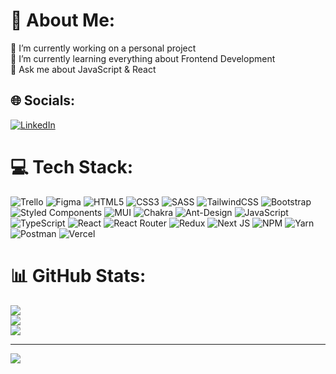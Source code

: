 # 💫 About Me:
🔭 I’m currently working on a personal project<br>🌱 I’m currently learning everything about Frontend Development<br>💬 Ask me about JavaScript & React


## 🌐 Socials:
[![LinkedIn](https://img.shields.io/badge/LinkedIn-%230077B5.svg?logo=linkedin&logoColor=white)](https://linkedin.com/in/ahsn-dev) 

# 💻 Tech Stack:
![Trello](https://img.shields.io/badge/Trello-%23026AA7.svg?style=flat&logo=Trello&logoColor=white)
![Figma](https://img.shields.io/badge/figma-%23F24E1E.svg?style=flat&logo=figma&logoColor=white)
![HTML5](https://img.shields.io/badge/html5-%23E34F26.svg?style=flat&logo=html5&logoColor=white)
![CSS3](https://img.shields.io/badge/css3-%231572B6.svg?style=flat&logo=css3&logoColor=white)
![SASS](https://img.shields.io/badge/SASS-hotpink.svg?style=flat&logo=SASS&logoColor=white)
![TailwindCSS](https://img.shields.io/badge/tailwindcss-%2338B2AC.svg?style=flat&logo=tailwind-css&logoColor=white)
![Bootstrap](https://img.shields.io/badge/bootstrap-%23563D7C.svg?style=flat&logo=bootstrap&logoColor=white)
![Styled Components](https://img.shields.io/badge/styled--components-DB7093?style=flat&logo=styled-components&logoColor=white)
![MUI](https://img.shields.io/badge/MUI-%230081CB.svg?style=flat&logo=material-ui&logoColor=white)
![Chakra](https://img.shields.io/badge/chakra-%234ED1C5.svg?style=flat&logo=chakraui&logoColor=white)
![Ant-Design](https://img.shields.io/badge/-AntDesign-%230170FE?style=flat&logo=ant-design&logoColor=white)
![JavaScript](https://img.shields.io/badge/javascript-%23323330.svg?style=flat&logo=javascript&logoColor=%23F7DF1E)
![TypeScript](https://img.shields.io/badge/typescript-%23007ACC.svg?style=flat&logo=typescript&logoColor=white)
![React](https://img.shields.io/badge/react-%2320232a.svg?style=flat&logo=react&logoColor=%2361DAFB)
![React Router](https://img.shields.io/badge/React_Router-CA4245?style=flat&logo=react-router&logoColor=white)
![Redux](https://img.shields.io/badge/redux-%23593d88.svg?style=flat&logo=redux&logoColor=white)
![Next JS](https://img.shields.io/badge/Next-black?style=flat&logo=next.js&logoColor=white)
![NPM](https://img.shields.io/badge/NPM-%23000000.svg?style=flat&logo=npm&logoColor=white)
![Yarn](https://img.shields.io/badge/yarn-%232C8EBB.svg?style=flat&logo=yarn&logoColor=white)
![Postman](https://img.shields.io/badge/Postman-FF6C37?style=flat&logo=postman&logoColor=white)
![Vercel](https://img.shields.io/badge/vercel-%23000000.svg?style=flat&logo=vercel&logoColor=white)
# 📊 GitHub Stats:
![](https://github-readme-stats.vercel.app/api?username=ahsn-dev&theme=dark&hide_border=false&include_all_commits=false&count_private=false)<br/>
![](https://github-readme-streak-stats.herokuapp.com/?user=ahsn-dev&theme=dark&hide_border=false)<br/>
![](https://github-readme-stats.vercel.app/api/top-langs/?username=ahsn-dev&theme=dark&hide_border=false&include_all_commits=false&count_private=false&layout=compact)

---
[![](https://visitcount.itsvg.in/api?id=ahsn-dev&icon=0&color=0)](https://visitcount.itsvg.in)

<!-- Proudly created with GPRM ( https://gprm.itsvg.in ) -->
